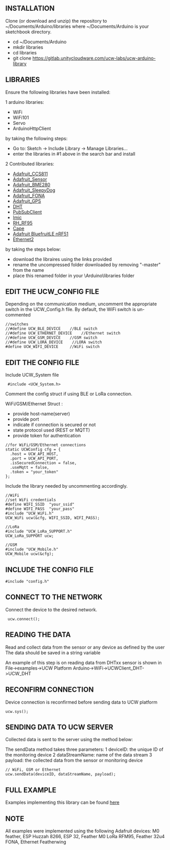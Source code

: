 
## INSTALLATION

Clone (or download and unzip) the repository to ~/Documents/Arduino/libraries where ~/Documents/Arduino is your sketchbook directory.
		
* cd ~/Documents/Arduino
* mkdir libraries
* cd libraries
* git clone https://gitlab.unitycloudware.com/ucw-labs/ucw-arduino-library

			
## LIBRARIES

Ensure the following libraries have been installed:

1 arduino libraries:  	
* WiFi
* WiFi101
* Servo
* ArduinoHttpClient
	
by taking the following steps:  
* Go to: Sketch -> Include Library -> Manage Libraries...
* enter the libraries in #1 above in the search bar and install
		
2 Contributed libraries:
* [Adafruit_CCS811](https://github.com/adafruit/Adafruit_CCS811)
* [Adafruit_Sensor](https://github.com/adafruit/Adafruit_Sensor)
* [Adafruit_BME280](https://github.com/adafruit/Adafruit_BME280)
* [Adafruit_SleepyDog](https://github.com/adafruit/Adafruit_SleepyDog)
* [Adafruit_FONA](https://github.com/adafruit/Adafruit_FONA)
* [Adafruit_GPS](https://github.com/adafruit/Adafruit_GPS)
* [DHT](https://github.com/adafruit/DHT-sensor-library)
* [PubSubClient](https://github.com/knolleary/pubsubclient)
* [lmic](https://github.com/matthijskooijman/arduino-lmic)
* [RH_RF95](https://github.com/PaulStoffregen/RadioHead)
* [Cape](https://github.com/gioblu/Cape)
* [Adafruit BluefruitLE nRF51](https://github.com/adafruit/Adafruit_BluefruitLE_nRF51)
* [Ethernet2](https://github.com/adafruit/Ethernet2)
					
by taking the steps below:
* download the libraires using the links provided
* rename the uncompressed folder downloaded by removing "-master" from the name
* place this renamed folder in your \Arduino\libraries folder
				

## EDIT THE UCW_CONFIG FILE
Depending on the communication medium, uncomment the appropriate switch in the UCW_Config.h file. By default, the WiFi switch is un-commented

```
//switches
//#define UCW_BLE_DEVICE    //BLE switch
//#define UCW_ETHERNET_DEVICE    //Ethernet switch
//#define UCW_GSM_DEVICE    //GSM switch
//#define UCW_LORA_DEVICE    //LORA switch
#define UCW_WIFI_DEVICE     //WiFi switch
```
    	

## EDIT THE CONFIG FILE
	
Include UCW_System file
```	
 #include <UCW_System.h>
```

Comment the config struct if using BLE or LoRa connection.
		
WiFi/GSM/Ethernet Struct :   
* provide host-name(server)  
* provide port   
* indicate if connection is secured or not  
* state protocol used (REST or MQTT)  
* provide token for authentication  
  
```
//for WiFi/GSM/Ethernet connections 
static UCWConfig cfg = {
  .host = UCW_API_HOST,
  .port = UCW_API_PORT,
  .isSecuredConnection = false,
  .useMqtt = false,   
  .token = "your_token"
};
```     	
Include the library needed by uncommenting accordingly.
 
```	
//WiFi
//set WiFi credentials
#define WIFI_SSID  "your_ssid"
#define WIFI_PASS  "your_pass"
#include "UCW_WiFi.h"
UCW_WiFi ucw(&cfg, WIFI_SSID, WIFI_PASS);
  
//LoRa			
#include "UCW_LoRa_SUPPORT.h"
UCW_LoRa_SUPPORT ucw;
  		
//GSM			
#include "UCW_Mobile.h"
UCW_Mobile ucw(&cfg);
```
  
  
## INCLUDE THE CONFIG FILE
```
#include "config.h"
```
  	
## CONNECT TO THE NETWORK
  
Connect the device to the desired network.
```
 ucw.connect();
```
  	
  
## READING THE DATA
  
Read and collect data from the sensor or any device as defined by the user
The data should be saved in a string variable
  
An example of this step is on reading data from DHTxx sensor is shown in File->examples->UCW Platform Arduino->WiFi->UCWClient_DHT->UCW_DHT
  
  
## RECONFIRM CONNECTION
  
Device connection is reconfirmed before sending data to UCW platform
```
ucw.sys();
```
  	
  
## SENDING DATA TO UCW SERVER
  
Collected data is sent to the server using the method below:
  
The sendData method takes three parameters:
1 deviceID: the unique ID of the monitoring device
2 dataStreamName: name of the data stream
3 payload: the collected data from the sensor or monitoring device
```
// WiFi, GSM or Ethernet
ucw.sendData(deviceID, dataStreamName, payload);
```
  	
   
## FULL EXAMPLE
  
Examples implementing this library can be found [here](https://gitlab.unitycloudware.com/ucw-labs/ucw-arduino-library/examples)
  
  
## NOTE 
 
All examples were implemented using the following Adafruit devices: M0 feather, ESP Huzzah 8266, ESP 32, Feather M0 LoRa RFM95, Feather 32u4 FONA, Ethernet Featherwing
